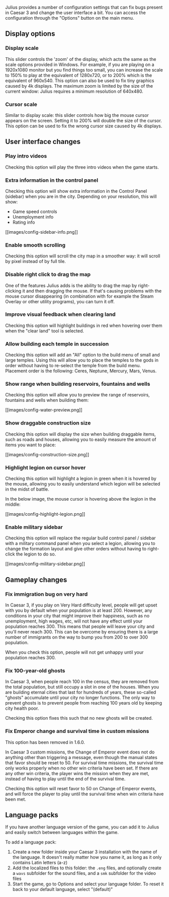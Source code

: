 Julius provides a number of configuration settings that can fix bugs present in Caesar 3 and change the user interface a bit. You can access the configuration through the "Options" button on the main menu.

## Display options

### Display scale

This slider controls the 'zoom' of the display, which acts the same as the scale options provided in Windows. For example, if you are playing on a 1920x1080 monitor but you find things too small, you can increase the scale to 150% to play at the equivalent of 1280x720, or to 200% which is the equivalent of 960x540. This option can also be used to fix tiny graphics caused by 4k displays.
The maximum zoom is limited by the size of the current window: Julius requires a minimum resolution of 640x480.

### Cursor scale

Similar to display scale: this slider controls how big the mouse cursor appears on the screen. Setting it to 200% will double the size of the cursor. This option can be used to fix the wrong cursor size caused by 4k displays.

## User interface changes

### Play intro videos

Checking this option will play the three intro videos when the game starts.

### Extra information in the control panel

Checking this option will show extra information in the Control Panel (sidebar) when you are in the city. Depending on your resolution, this will show:

- Game speed controls
- Unemployment info
- Rating info

[[images/config-sidebar-info.png]]

### Enable smooth scrolling

Checking this option will scroll the city map in a smoother way: it will scroll by pixel instead of by full tile.

### Disable right click to drag the map

One of the features Julius adds is the ability to drag the map by right-clicking it and then dragging the mouse. If that's causing problems with the mouse cursor disappearing (in combination with for example the Steam Overlay or other utility programs), you can turn it off.

### Improve visual feedback when clearing land

Checking this option will highlight buildings in red when hovering over them when the "clear land" tool is selected.

### Allow building each temple in succession

Checking this option will add an "All" option to the build menu of small and large temples. Using this will allow you to place the temples to the gods in order without having to re-select the temple from the build menu. Placement order is the following: Ceres, Neptune, Mercury, Mars, Venus.

### Show range when building reservoirs, fountains and wells

Checking this option will allow you to preview the range of reservoirs, fountains and wells when building them:

[[images/config-water-preview.png]]

### Show draggable construction size

Checking this option will display the size when building draggable items, such as roads and houses, allowing you to easily measure the amount of items you want to place:

[[images/config-construction-size.png]]

### Highlight legion on cursor hover

Checking this option will highlight a legion in green when it is hovered by the mouse, allowing you to easily understand which legion will be selected in the midst of battle.

In the below image, the mouse cursor is hovering above the legion in the middle:

[[images/config-highlight-legion.png]]

### Enable military sidebar

Checking this option will replace the regular build control panel / sidebar with a military command panel when you select a legion, allowing you to change the formation layout and give other orders without having to right-click the legion to do so.

[[images/config-military-sidebar.png]]

## Gameplay changes

### Fix immigration bug on very hard

In Caesar 3, if you play on Very Hard difficulty level, people will get upset with you by default when your population is at least 200. However, any conditions in your city that might improve their happiness, such as no unemployment, high wages, etc, will not have any effect until your population reaches 300. This means that people will leave your city and you'll never reach 300. This can be overcome by ensuring there is a large number of immigrants on the way to bump you from 200 to over 300 population.

When you check this option, people will not get unhappy until your population reaches 300.

### Fix 100-year-old ghosts

In Caesar 3, when people reach 100 in the census, they are removed from the total population, but still occupy a slot in one of the houses. When you are building eternal cities that last for hundreds of years, these so-called "ghosts" accumulate until your city no longer functions. The only way to prevent ghosts is to prevent people from reaching 100 years old by keeping city health poor.

Checking this option fixes this such that no new ghosts will be created.

### Fix Emperor change and survival time in custom missions

This option has been removed in 1.6.0.

In Caesar 3 custom missions, the Change of Emperor event does not do anything other than triggering a message, even though the manual states that favor should be reset to 50.
For survival time missions, the survival time only works properly when no other win criteria have been set. If there are any other win criteria, the player wins the mission when they are met, instead of having to play until the end of the survival time.

Checking this option will reset favor to 50 on Change of Emperor events, and will force the player to play until the survival time when win criteria have been met.

## Language packs

If you have another language version of the game, you can add it to Julius and easily switch between languages within the game.

To add a language pack:

1. Create a new folder inside your Caesar 3 installation with the name of the language. It doesn't really matter how you name it, as long as it only contains Latin letters (a-z)
1. Add the localized files to this folder: the `.eng` files, and optionally create a `wavs` subfolder for the sound files, and a `smk` subfolder for the video files
1. Start the game, go to Options and select your language folder. To reset it back to your default language, select "(default)"
